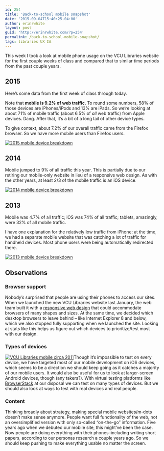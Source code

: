 ```yaml
---
id: 254
title: 'Back-to-school mobile snapshot'
date: '2015-09-04T15:40:25-04:00'
author: erinrwhite
layout: post
guid: 'http://erinrwhite.com/?p=254'
permalink: /back-to-school-mobile-snapshot/
tags: libraries UX IA
---
```


This week I took a look at mobile phone usage on the VCU Libraries website for the first couple weeks of class and compared that to similar time periods from the past couple years.

## 2015

Here’s some data from the first week of class through today.

Note that **mobile is 9.2% of web traffic**. To round some numbers, 58% of those devices are iPhones/iPods and 13% are iPads. So we’re looking at about 71% of mobile traffic (about 6.5% of *all* web traffic) from Apple devices. Dang. After that, it’s a bit of a long tail of other device types.

To give context, about 7.2% of our overall traffic came from the Firefox browser. So we have more mobile users than Firefox users.

[![2015 mobile device breakdown]({{site.baseurl}}/assets//2013-2024//2015/09/2015-devices.png)]({{site.baseurl}}/assets//2013-2024//2015/09/2015-devices.png)

## 2014

Mobile jumped to 9% of all traffic this year. This is partially due to our retiring our mobile-only website in lieu of a responsive web design. As with the other years, at least 2/3 of the mobile traffic is an iOS device.

[![2014 mobile device breakdown]({{site.baseurl}}/assets//2013-2024//2015/09/2014-devices.png)]({{site.baseurl}}/assets//2013-2024//2015/09/2014-devices.png)

## 2013

Mobile was 4.7% of all traffic; iOS was 74% of all traffic; tablets, amazingly, were 32% of all mobile traffic.

I have one explanation for the relatively low traffic from iPhone: at the time, we had a separate mobile website that was catching a lot of traffic for handheld devices. Most phone users were being automatically redirected there.

[![2013 mobile device breakdown]({{site.baseurl}}/assets//2013-2024//2015/09/2013-devices.png)]({{site.baseurl}}/assets//2013-2024//2015/09/2013-devices.png)

## Observations

### Browser support

Nobody’s surprised that people are using their phones to access our sites. When we launched the new VCU Libraries website last January, the web team built it with a [responsive web design](https://en.wikipedia.org/wiki/Responsive_web_design) that could accommodate browsers of many shapes and sizes. At the same time, we decided which desktop browsers to leave behind – like Internet Explorer 8 and below, which we also stopped fully supporting when we launched the site. Looking at stats like this helps us figure out which devices to prioritize/test most with our design.

### Types of devices

[![VCU Libraries mobile circa 2011]({{site.baseurl}}/assets//2013-2024//2015/09/1-mobile-homepage.png)]({{site.baseurl}}/assets//2013-2024//2015/09/1-mobile-homepage.png)Though it’s impossible to test on every device, we have targeted most of our mobile development on iOS devices, which seems to be a direction we should keep going as it catches a majority of our mobile users. It would also be useful for us to look at larger-screen Android devices, though (any takers?). With virtual testing platforms like [BrowserStack](http://www.browserstack.com) at our disposal we can test on many types of devices. But we should also look at ways to test with real devices and real people.

### Content

Thinking broadly about strategy, making special mobile websites/m-dots doesn’t make sense anymore. People want full functionality of the web, not an oversimplified version with only so-called “on-the-go” information. Five years ago when we debuted our mobile site, this might’ve been the case. Now people are doing everything with their phones–including writing short papers, according to our personas research a couple years ago. So we should keep pushing to make everything usable no matter the screen.